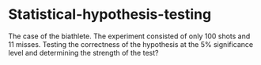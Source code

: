 # Statistical-hypothesis-testing
The case of the biathlete. The experiment consisted of only 100 shots and 11 misses. Testing the correctness of the hypothesis at the 5% significance level and determining the strength of the test?
